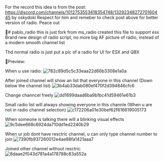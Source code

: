 For the record this idea is from the post: https://discord.com/channels/1012753553418354748/1329234827270160445 by oskydoki
Respect for him and remeber to check post above for better version of radio. Peace out

📱# pablo_radio this is just fork from ms_radio created this file to support esx
Brand new design of radio script, no more big AF picture of radio, instead of a modern smooth channel list

Thd normal radio is just put a pic of a radio for UI for ESX and QBX

🚀Preview:

When u use radio:
![782c89d5c5c33eaa22d66b3308e1a0a](https://github.com/user-attachments/assets/66b6d1dc-3d6b-4f0e-8282-3875986c8179)

After joined channel will show an list that everyone in this channel (Down below the channel list)
![3b4ab33dab080ef470f2d394846cfc6](https://github.com/user-attachments/assets/39d26629-8781-41b7-a0cb-fa8053a4437d)

Change channcel freely
![dd1699daad6ba9b1bc41d59461e61b3](https://github.com/user-attachments/assets/4675c1f2-5a1f-4175-a906-e9ed4e51052a)

Small radio list will always showing everyone in this channle (When u are not in radio channel selection)
![c172206a01e30bef62f616619005173](https://github.com/user-attachments/assets/eb751642-0a37-467a-a4dd-8956b34a8760)

When someone is talking there will a blinking visual effects
![9c5dee668c6924da710dd1ed2240b29](https://github.com/user-attachments/assets/602b33a8-4f32-4a70-b713-1ad3a4a494ae)

When ur job dont have resctric channel, u can only type channel number to join
![7390fb937260012e4ae88fa1421aaa7](https://github.com/user-attachments/assets/575f234b-0809-4932-82ca-f8b13b9de621)

Joined other channel without resctric
![8daae2f043d781a4a178788c83a552a](https://github.com/user-attachments/assets/2a2f2f37-b4e9-4dc6-b9f9-d9c61899abb2)


